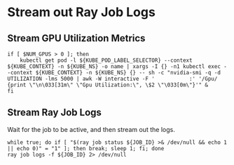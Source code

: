 # Stream out Ray Job Logs

## Stream GPU Utilization Metrics

```shell
if [ $NUM_GPUS > 0 ]; then
    kubectl get pod -l ${KUBE_POD_LABEL_SELECTOR} --context ${KUBE_CONTEXT} -n ${KUBE_NS} -o name | xargs -I {} -n1 kubectl exec --context ${KUBE_CONTEXT} -n ${KUBE_NS} {} -- sh -c "nvidia-smi -q -d UTILIZATION -lms 5000 | awk -W interactive -F '           :' '/Gpu/ {print \"\n\033[31m\" \"Gpu Utilization:\", \$2 \"\033[0m\"}'" &
fi
```

## Stream Ray Job Logs

Wait for the job to be active, and then stream out the logs.

```shell
while true; do if [ "$(ray job status ${JOB_ID} >& /dev/null && echo 1 || echo 0)" = "1" ]; then break; sleep 1; fi; done
ray job logs -f ${JOB_ID} 2> /dev/null
```
